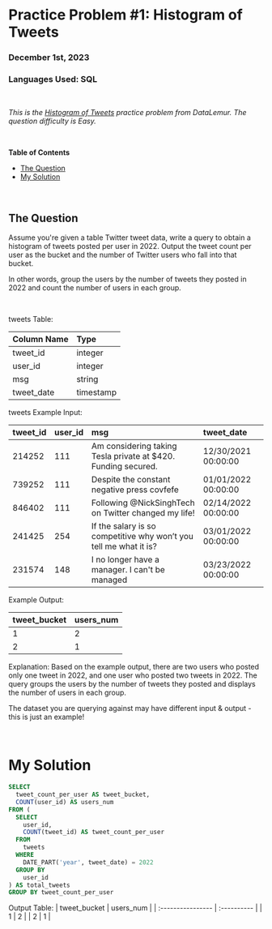 # **Practice Problem #1: Histogram of Tweets**
### December 1st, 2023
### Languages Used: SQL

<br>

*This is the [Histogram of Tweets](https://datalemur.com/questions/sql-histogram-tweets) practice problem from DataLemur. The question difficulty is Easy.*

<br>

**Table of Contents**

-   [The Question](#the-question)
-   [My Solution](#my-solution)
  
<br>

## The Question

Assume you're given a table Twitter tweet data, write a query to obtain a histogram of tweets posted per user in 2022. Output the tweet count per user as the bucket and the number of Twitter users who fall into that bucket.

In other words, group the users by the number of tweets they posted in 2022 and count the number of users in each group.

<br>

tweets Table:

| Column Name           | Type                     | 
| :----------------     | :----------              | 
| tweet_id              |   integer                | 
| user_id               |   integer                | 
| msg                   |   string                 | 
| tweet_date            |   timestamp              | 

tweets Example Input:

| tweet_id       | user_id         | msg                                                                  | tweet_date           |
| :------------- | :----------     | :----------                                                          | :----------          |
| 214252	       |   111           | Am considering taking Tesla private at $420. Funding secured.        | 12/30/2021 00:00:00  |
| 739252	       |   111           | Despite the constant negative press covfefe	                        | 01/01/2022 00:00:00  |
| 846402	       |   111           | Following @NickSinghTech on Twitter changed my life!                 | 02/14/2022 00:00:00  |
| 241425         |   254	         | If the salary is so competitive why won’t you tell me what it is?    | 03/01/2022 00:00:00  |
| 231574	       |   148           | I no longer have a manager. I can't be managed                       | 03/23/2022 00:00:00  |

Example Output:

| tweet_bucket          | users_num                | 
| :----------------     | :----------              | 
| 1                     |   2                      | 
| 2                     |   1                      | 

Explanation:
Based on the example output, there are two users who posted only one tweet in 2022, and one user who posted two tweets in 2022. The query groups the users by the number of tweets they posted and displays the number of users in each group.

The dataset you are querying against may have different input & output - this is just an example!

<br>

# My Solution

``` SQL
SELECT
  tweet_count_per_user AS tweet_bucket,
  COUNT(user_id) AS users_num
FROM (
  SELECT 
    user_id,
    COUNT(tweet_id) AS tweet_count_per_user
  FROM 
    tweets
  WHERE
    DATE_PART('year', tweet_date) = 2022
  GROUP BY
    user_id
) AS total_tweets
GROUP BY tweet_count_per_user
```

Output Table:
| tweet_bucket          | users_num                | 
| :----------------     | :----------              | 
| 1                     |   2                      | 
| 2                     |   1                      |
